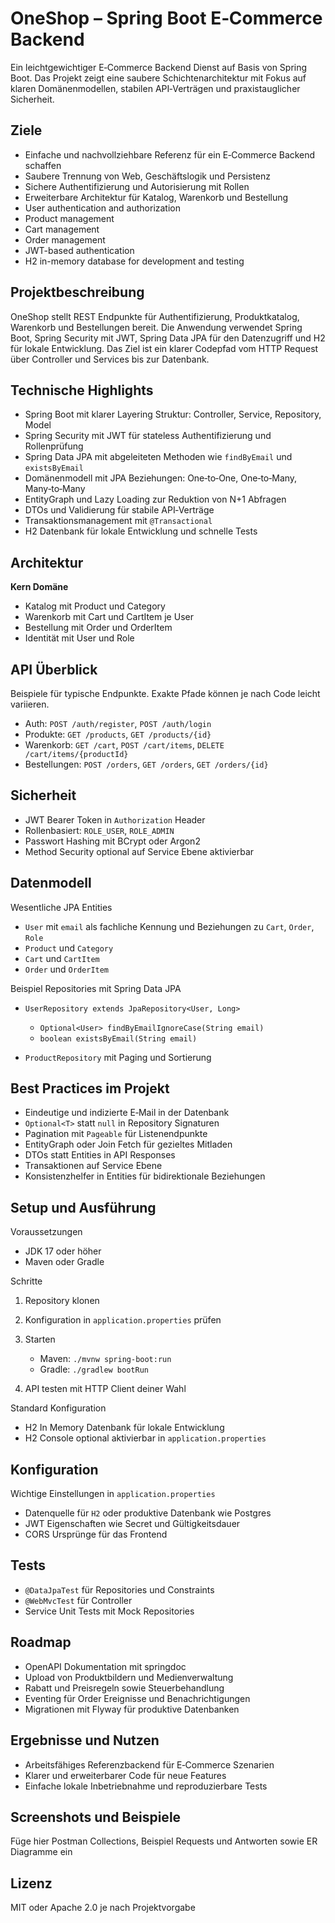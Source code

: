 # OneShop – Spring Boot E‑Commerce Backend

Ein leichtgewichtiger E‑Commerce Backend Dienst auf Basis von Spring Boot. Das Projekt zeigt eine saubere Schichtenarchitektur mit Fokus auf klaren Domänenmodellen, stabilen API‑Verträgen und praxistauglicher Sicherheit.

## Ziele

* Einfache und nachvollziehbare Referenz für ein E‑Commerce Backend schaffen
* Saubere Trennung von Web, Geschäftslogik und Persistenz
* Sichere Authentifizierung und Autorisierung mit Rollen
* Erweiterbare Architektur für Katalog, Warenkorb und Bestellung
* User authentication and authorization
* Product management
* Cart management
* Order management
* JWT-based authentication
* H2 in-memory database for development and testing

## Projektbeschreibung

OneShop stellt REST Endpunkte für Authentifizierung, Produktkatalog, Warenkorb und Bestellungen bereit. Die Anwendung verwendet Spring Boot, Spring Security mit JWT, Spring Data JPA für den Datenzugriff und H2 für lokale Entwicklung. Das Ziel ist ein klarer Codepfad vom HTTP Request über Controller und Services bis zur Datenbank.

## Technische Highlights

* Spring Boot mit klarer Layering Struktur: Controller, Service, Repository, Model
* Spring Security mit JWT für stateless Authentifizierung und Rollenprüfung
* Spring Data JPA mit abgeleiteten Methoden wie `findByEmail` und `existsByEmail`
* Domänenmodell mit JPA Beziehungen: One‑to‑One, One‑to‑Many, Many‑to‑Many
* EntityGraph und Lazy Loading zur Reduktion von N+1 Abfragen
* DTOs und Validierung für stabile API‑Verträge
* Transaktionsmanagement mit `@Transactional`
* H2 Datenbank für lokale Entwicklung und schnelle Tests

## Architektur


**Kern Domäne**

* Katalog mit Product und Category
* Warenkorb mit Cart und CartItem je User
* Bestellung mit Order und OrderItem
* Identität mit User und Role

## API Überblick

Beispiele für typische Endpunkte. Exakte Pfade können je nach Code leicht variieren.

* Auth: `POST /auth/register`, `POST /auth/login`
* Produkte: `GET /products`, `GET /products/{id}`
* Warenkorb: `GET /cart`, `POST /cart/items`, `DELETE /cart/items/{productId}`
* Bestellungen: `POST /orders`, `GET /orders`, `GET /orders/{id}`

## Sicherheit

* JWT Bearer Token in `Authorization` Header
* Rollenbasiert: `ROLE_USER`, `ROLE_ADMIN`
* Passwort Hashing mit BCrypt oder Argon2
* Method Security optional auf Service Ebene aktivierbar

## Datenmodell

Wesentliche JPA Entities

* `User` mit `email` als fachliche Kennung und Beziehungen zu `Cart`, `Order`, `Role`
* `Product` und `Category`
* `Cart` und `CartItem`
* `Order` und `OrderItem`

Beispiel Repositories mit Spring Data JPA

* `UserRepository extends JpaRepository<User, Long>`

  * `Optional<User> findByEmailIgnoreCase(String email)`
  * `boolean existsByEmail(String email)`
* `ProductRepository` mit Paging und Sortierung

## Best Practices im Projekt

* Eindeutige und indizierte E‑Mail in der Datenbank
* `Optional<T>` statt `null` in Repository Signaturen
* Pagination mit `Pageable` für Listenendpunkte
* EntityGraph oder Join Fetch für gezieltes Mitladen
* DTOs statt Entities in API Responses
* Transaktionen auf Service Ebene
* Konsistenzhelfer in Entities für bidirektionale Beziehungen

## Setup und Ausführung

Voraussetzungen

* JDK 17 oder höher
* Maven oder Gradle

Schritte

1. Repository klonen
2. Konfiguration in `application.properties` prüfen
3. Starten

   * Maven: `./mvnw spring-boot:run`
   * Gradle: `./gradlew bootRun`
4. API testen mit HTTP Client deiner Wahl

Standard Konfiguration

* H2 In Memory Datenbank für lokale Entwicklung
* H2 Console optional aktivierbar in `application.properties`

## Konfiguration

Wichtige Einstellungen in `application.properties`

* Datenquelle für `H2` oder produktive Datenbank wie Postgres
* JWT Eigenschaften wie Secret und Gültigkeitsdauer
* CORS Ursprünge für das Frontend

## Tests

* `@DataJpaTest` für Repositories und Constraints
* `@WebMvcTest` für Controller
* Service Unit Tests mit Mock Repositories

## Roadmap

* OpenAPI Dokumentation mit springdoc
* Upload von Produktbildern und Medienverwaltung
* Rabatt und Preisregeln sowie Steuerbehandlung
* Eventing für Order Ereignisse und Benachrichtigungen
* Migrationen mit Flyway für produktive Datenbanken

## Ergebnisse und Nutzen

* Arbeitsfähiges Referenzbackend für E‑Commerce Szenarien
* Klarer und erweiterbarer Code für neue Features
* Einfache lokale Inbetriebnahme und reproduzierbare Tests

## Screenshots und Beispiele

Füge hier Postman Collections, Beispiel Requests und Antworten sowie ER Diagramme ein

## Lizenz

MIT oder Apache 2.0 je nach Projektvorgabe
